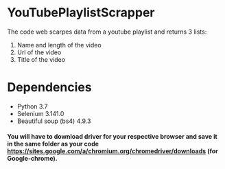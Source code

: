 # YouTubePlaylistScrapper
The code web scarpes data from a youtube playlist and returns 3 lists:
1. Name and length of the video 
2. Url of the video
3. Title of the video

# Dependencies
* Python 3.7
* Selenium 3.141.0
* Beautiful soup (bs4) 4.9.3

#### You will have to download driver for your respective browser and save it in the same folder as your code https://sites.google.com/a/chromium.org/chromedriver/downloads (for Google-chrome).
